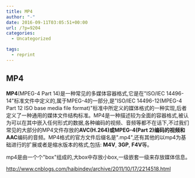 ```yaml
---
title: MP4
author: "-"
date: 2016-09-11T03:05:51+00:00
url: /?p=9204
categories:
  - Uncategorized

tags:
  - reprint
---
```

## MP4
**MP4**(MPEG-4 Part 14)是一种常见的多媒体容器格式,它是在"ISO/IEC 14496-14"标准文件中定义的,属于MPEG-4的一部分,是"ISO/IEC 14496-12(MPEG-4 Part 12 ISO base media file format)"标准中所定义的媒体格式的一种实现,后者定义了一种通用的媒体文件结构标准。MP4是一种描述较为全面的容器格式,被认为可以在其中嵌入任何形式的数据,各种编码的视频、音频等都不在话下,不过我们常见的大部分的MP4文件存放的**AVC(H.264)**或**MPEG-4(Part 2)**编码的视频和**AAC**编码的音频。MP4格式的官方文件后缀名是".mp4",还有其他的以mp4为基础进行的扩展或者是缩水版本的格式,包括: **M4V**,  **3GP**, **F4V**等。

mp4是由一个个"box"组成的,大box中存放小box,一级嵌套一级来存放媒体信息。

http://www.cnblogs.com/haibindev/archive/2011/10/17/2214518.html
